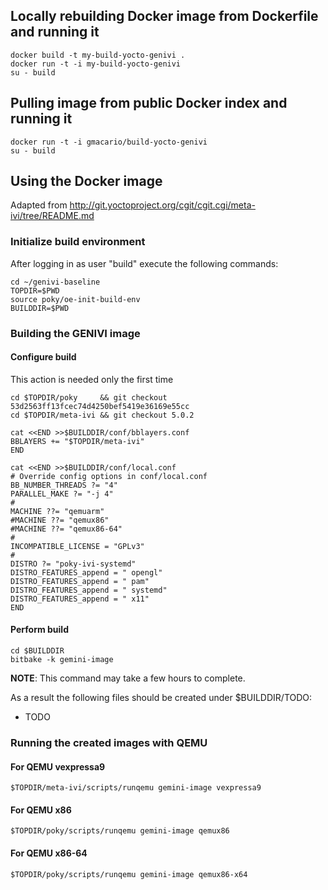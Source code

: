 ## Locally rebuilding Docker image from Dockerfile and running it

    docker build -t my-build-yocto-genivi .
    docker run -t -i my-build-yocto-genivi
    su - build

## Pulling image from public Docker index and running it

    docker run -t -i gmacario/build-yocto-genivi
    su - build

## Using the Docker image

Adapted from http://git.yoctoproject.org/cgit/cgit.cgi/meta-ivi/tree/README.md

### Initialize build environment

After logging in as user "build" execute the following commands:

    cd ~/genivi-baseline
    TOPDIR=$PWD
    source poky/oe-init-build-env
    BUILDDIR=$PWD

### Building the GENIVI image

#### Configure build

This action is needed only the first time

    cd $TOPDIR/poky     && git checkout 53d2563ff13fcec74d4250bef5419e36169e55cc
    cd $TOPDIR/meta-ivi && git checkout 5.0.2
        
    cat <<END >>$BUILDDIR/conf/bblayers.conf
    BBLAYERS += "$TOPDIR/meta-ivi"
    END
    
    cat <<END >>$BUILDDIR/conf/local.conf
    # Override config options in conf/local.conf
    BB_NUMBER_THREADS ?= "4"
    PARALLEL_MAKE ?= "-j 4"
    #
    MACHINE ??= "qemuarm"
    #MACHINE ??= "qemux86"
    #MACHINE ??= "qemux86-64"
    #
    INCOMPATIBLE_LICENSE = "GPLv3"
    #
    DISTRO ?= "poky-ivi-systemd"
    DISTRO_FEATURES_append = " opengl"
    DISTRO_FEATURES_append = " pam"
    DISTRO_FEATURES_append = " systemd"
    DISTRO_FEATURES_append = " x11"
    END

#### Perform build

    cd $BUILDDIR
    bitbake -k gemini-image

**NOTE**: This command may take a few hours to complete.

As a result the following files should be created under $BUILDDIR/TODO:

* TODO

### Running the created images with QEMU

#### For QEMU vexpressa9

    $TOPDIR/meta-ivi/scripts/runqemu gemini-image vexpressa9

#### For QEMU x86

    $TOPDIR/poky/scripts/runqemu gemini-image qemux86

#### For QEMU x86-64

    $TOPDIR/poky/scripts/runqemu gemini-image qemux86-x64
